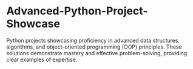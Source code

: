 # Advanced-Python-Project-Showcase
Python projects showcasing proficiency in advanced data structures, algorithms, and object-oriented programming (OOP) principles. These solutions demonstrate mastery and effective problem-solving, providing clear examples of expertise.
